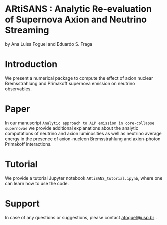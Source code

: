 # ARtiSANS : Analytic Re-evaluation of Supernova Axion and Neutrino Streaming
by Ana Luisa Foguel and Eduardo S. Fraga

# Introduction
We present a numerical package to compute the effect of axion nuclear Bremsstrahlung and Primakoff supernova emission on neutrino observables.

# Paper
In our manuscript `Analytic approach to ALP emission in core-collapse supernovae` we provide additional explanations about the analytic computations of neutrino and axion luminosities as well as neutrino average energy in the presence of axion-nucleon Bremsstrahlung and axion-photon Primakoff interactions.

# Tutorial
We provide a tutorial Jupyter notebook `ARtiSANS_tutorial.ipynb`, where one can learn how to use the code.

# Support
In case of any questions or suggestions, please contact afoguel@usp.br .

